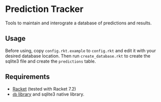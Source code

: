 # Prediction Tracker

Tools to maintain and interograte a database of predictions and results.

## Usage

Before using, copy `config.rkt.example` to `config.rkt` and edit it with your desired database location.
Then run `create_database.rkt` to create the sqlite3 file and create the `predictions` table.

## Requirements

* [Racket](https://racket-lang.org/) (tested with Racket 7.2)
* [`db` library](https://docs.racket-lang.org/db/index.html) and sqlite3 native library.

